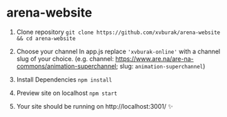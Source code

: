 # arena-website

1. Clone repository
`git clone https://github.com/xvburak/arena-website && cd arena-website`


2. Choose your channel
In app.js replace `'xvburak-online'` with a channel slug of your choice. 
(e.g. channel: https://www.are.na/are-na-commons/animation-superchannel; slug: `animation-superchannel`)


3. Install Dependencies
`npm install`


4. Preview site on localhost
`npm start`


5. Your site should be running on http://localhost:3001/ ✨
